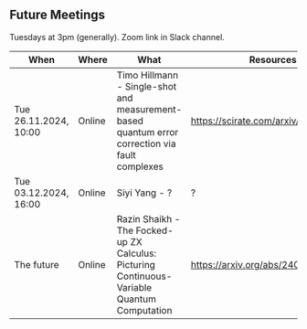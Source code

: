 ## Future Meetings

Tuesdays at 3pm (generally). Zoom link in Slack channel.

| When                      | Where  | What                                                                                          | Resources                            |
|---------------------------|--------|-----------------------------------------------------------------------------------------------|--------------------------------------|
| Tue 26.11.2024, 10:00     | Online | Timo Hillmann - Single-shot and measurement-based quantum error correction via fault complexes | https://scirate.com/arxiv/2410.12963 |
| Tue 03.12.2024, 16:00     | Online | Siyi Yang - ?                                                                                 | ?                                    |
| The future                | Online | Razin Shaikh - The Focked-up ZX Calculus: Picturing Continuous-Variable Quantum Computation   | https://arxiv.org/abs/2406.02905     |
